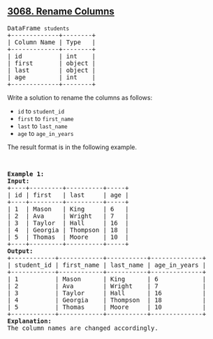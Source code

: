<h2><a href="https://leetcode.com/problems/rename-columns">3068. Rename Columns</a></h2><pre>
DataFrame <code>students</code>
+-------------+--------+
| Column Name | Type   |
+-------------+--------+
| id          | int    |
| first       | object |
| last        | object |
| age         | int    |
+-------------+--------+
</pre>

<p>Write a solution to rename the columns as follows:</p>

<ul>
	<li><code>id</code> to <code>student_id</code></li>
	<li><code>first</code> to <code>first_name</code></li>
	<li><code>last</code> to <code>last_name</code></li>
	<li><code>age</code> to <code>age_in_years</code></li>
</ul>

<p>The result format is in the following example.</p>

<p>&nbsp;</p>
<pre>
<strong class="example">Example 1:</strong>
<strong>Input:
</strong>+----+---------+----------+-----+
| id | first   | last     | age |
+----+---------+----------+-----+
| 1  | Mason   | King     | 6   |
| 2  | Ava     | Wright   | 7   |
| 3  | Taylor  | Hall     | 16  |
| 4  | Georgia | Thompson | 18  |
| 5  | Thomas  | Moore    | 10  |
+----+---------+----------+-----+
<strong>Output:</strong>
+------------+------------+-----------+--------------+
| student_id | first_name | last_name | age_in_years |
+------------+------------+-----------+--------------+
| 1          | Mason      | King      | 6            |
| 2          | Ava        | Wright    | 7            |
| 3          | Taylor     | Hall      | 16           |
| 4          | Georgia    | Thompson  | 18           |
| 5          | Thomas     | Moore     | 10           |
+------------+------------+-----------+--------------+
<strong>Explanation:</strong> 
The column names are changed accordingly.</pre>
